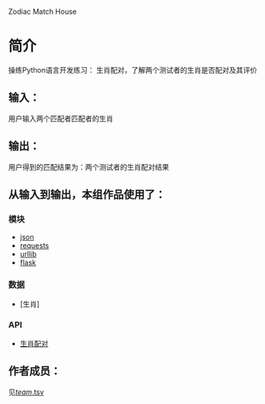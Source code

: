   

Zodiac Match House


		
# 简介 
操练Python语言开发练习：
生肖配对，了解两个测试者的生肖是否配对及其评价



## 输入：
用户输入两个匹配者匹配者的生肖

## 输出：
用户得到的匹配结果为：两个测试者的生肖配对结果

## 从输入到输出，本组作品使用了：
### 模块
* [json](http://www.json.org/)
* [requests](http://cn.python-requests.org/zh_CN/latest/)
* [urllib](https://baijiahao.baidu.com/po/feed/share?wfr=spider&for=pc&context=%7B"sourceFrom"%3A"bjh"%2C"nid"%3A"news_3437549851525350677"%7D)
* [flask](http://www.liaoxuefeng.com/wiki/001374738125095c955c1e6d8bb493182103fac9270762a000/001386832805619b3e68a9cf16c4d0398d8af8f6d50e740000)
### 数据
* [生肖]
### API
* [生肖配对](http://avatardata.cn/Docs/Api/08803b8c-6ce0-4dd0-9809-361a06f25c99)
## 作者成员：
见[_team_.tsv](webapp_zh/_team_/_team_.tsv)



